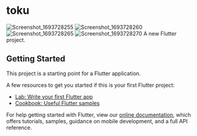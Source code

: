 # toku
![Screenshot_1693728255](https://github.com/May1421x/EnglishLearnApp/assets/143952409/5fb002f9-0d3c-4065-80d1-1ed089b50d4c)
![Screenshot_1693728260](https://github.com/May1421x/EnglishLearnApp/assets/143952409/e5576eea-1ce9-460e-83c5-7897ed8551ac)
![Screenshot_1693728265](https://github.com/May1421x/EnglishLearnApp/assets/143952409/867f5fb9-e2e9-4c06-bd2c-97aead5d1847)
![Screenshot_1693728270](https://github.com/May1421x/EnglishLearnApp/assets/143952409/b7b3599e-f2b3-4845-b4ef-9883c08404ca)
A new Flutter project.

## Getting Started

This project is a starting point for a Flutter application.

A few resources to get you started if this is your first Flutter project:

- [Lab: Write your first Flutter app](https://flutter.dev/docs/get-started/codelab)
- [Cookbook: Useful Flutter samples](https://flutter.dev/docs/cookbook)

For help getting started with Flutter, view our
[online documentation](https://flutter.dev/docs), which offers tutorials,
samples, guidance on mobile development, and a full API reference.
